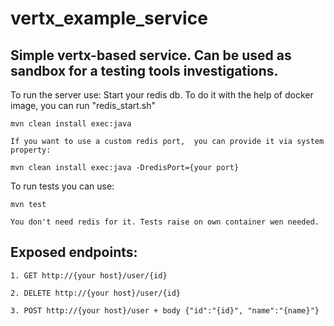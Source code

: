# vertx_example_service

<h2>Simple vertx-based service. Can be used as sandbox for a testing tools investigations.</h2>

To run the server use:
    Start your redis db.
    To do it with the help of docker image, you can run "redis_start.sh"
    
    mvn clean install exec:java
    
    If you want to use a custom redis port,  you can provide it via system property:
    
    mvn clean install exec:java -DredisPort={your port}
    
To run tests you can use:

    mvn test

    You don't need redis for it. Tests raise on own container wen needed.

<h2>Exposed endpoints:</h2>
    
    1. GET http://{your host}/user/{id}
    
    2. DELETE http://{your host}/user/{id}
    
    3. POST http://{your host}/user + body {"id":"{id}", "name":"{name}"}
        
